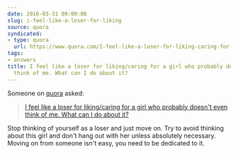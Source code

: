 ```yaml
---
date: 2016-03-31 00:00:00
slug: i-feel-like-a-loser-for-liking
source: quora
syndicated:
- type: quora
  url: https://www.quora.com/I-feel-like-a-loser-for-liking-caring-for-a-girl-who-probably-doesnt-even-think-of-me-What-can-I-do-about-it/answer/Roy-Tang
tags:
- answers
title: I feel like a loser for liking/caring for a girl who probably doesn't even
  think of me. What can I do about it?
---
```


Someone on [quora](https://quora.com) asked:

> [I feel like a loser for liking/caring for a girl who probably doesn't even think of me. What can I do about it?](https://www.quora.com/I-feel-like-a-loser-for-liking-caring-for-a-girl-who-probably-doesnt-even-think-of-me-What-can-I-do-about-it/answer/Roy-Tang)


Stop thinking of yourself as a loser and just move on. Try to avoid thinking about this girl and don't hang out with her unless absolutely necessary. Moving on from someone isn't easy, you need to be dedicated to it.
